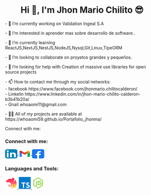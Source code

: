 <h1 align="center">Hi 👋, I'm Jhon Mario Chilito 😎</h1>
<p align="left">- 🔭 I’m currently working on Validation Ingeal S.A</p>
<p align="left">- 👀 I’m interested in aprender mas sobre desarrollo de software..</p>
<p align="left">- 🌱  I’m currently learning ReactJS,NextJS,NestJS,NodeJS,Nysql,Git,Linux,TipeORM</p>
<p align="left">- 💞️ I’m looking to collaborate on  proyetos grandes y pequeños.</p>
<p align="left">- 🤝 I’m looking for help with Creation of massive use libraries for open source projects</p>
<p align="left">- 📫 How to contact me through my social networks:
<br>- facebook https://www.facebook.com/jhonmario.chilitocalderon/
<br>- Linkelin https://www.linkedin.com/in/jhon-mario-chilito-calderon-b3b41b20a/
<br>- Gnail whoaomi11@gmail.com
</p>
<p align="left">- 👨‍💻 All of my projects are available at  https://whoaomi59.github.io/Portafolio_jhonma/</p>

Connect with me:
<h3 align="left">Connect with me:</h3>
<p align="left">
    <!--REDES SOCIALES-->
    <a href="https://www.linkedin.com/in/jhon-mario-chilito-calderon-b3b41b20a/" target="blank">
         <img align="center" src="./img/iconfinder-social-media-applications-14linkedin-4102586_113786.svg" alt="devalexanderdaza" height="30" width="40"/>
    </a>
    <a href="whoaomi11@gmail.com" target="blank">
         <img align="center" src="./img/gmail_new_logo_icon_159149.svg" alt="devalexanderdaza" height="30" width="40"/>
    </a>
    <a href="https://www.facebook.com/jhonmario.chilitocalderon" target="blank">
         <img align="center" src="./img/facebook_icon_130940.svg" alt="devalexanderdaza" height="30" width="40"/>
    </a>
</p> 
<!-- LENGUAGES DE PROGRAMACION -->
<h3 align="left">Languages and Tools:</h3>
<p align="left"> 
    <!-- NEST -->
    <a href="https://nestjs.com/" target="_blank" rel="noreferrer"> <img src="./img/file_type_nest_middleware_js_icon_130363.svg" alt="android" width="40" height="40"/> </a>
    <!-- TYPESCRIPT -->
    <a href="https://www.typescriptlang.org/" target="_blank" rel="noreferrer"> <img src="./img/typescript_plain_logo_icon_146316.svg" alt="android" width="40" height="40"/> </a>
    <!-- NODE  -->
    <a href="https://nodejs.org/es/" target="_blank" rel="noreferrer"> <img src="./img/file_type_node_icon_130301.svg" alt="android" width="40" height="40"/> </a>
</p>

<!---
whoaomi59/whoaomi59 is a ✨ special ✨ repository because its `README.md` (this file) appears on your GitHub profile.
You can click the Preview link to take a look at your changes.
--->
